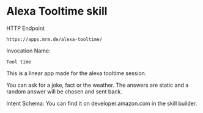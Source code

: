 # Alexa Tooltime skill

HTTP Endpoint

`https://apps.mrm.de/alexa-tooltime/`

Invocation Name:

`Tool time`

This is a linear app made for the alexa tooltime session.

You can ask for a joke, fact or the weather. The answers are static and a random answer will be chosen and sent back.

Intent Schema: You can find it on developer.amazon.com in the skill builder.

